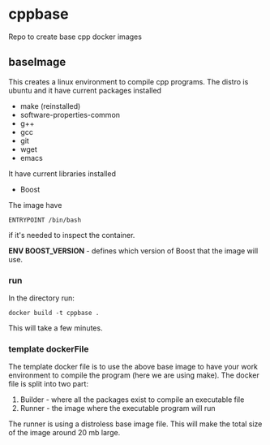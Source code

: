 # cppbase
Repo to create base cpp docker images

## baseImage

This creates a linux environment to compile cpp programs. The distro is ubuntu and it have current packages installed
- make (reinstalled)
- software-properties-common
- g++
- gcc
- git
- wget
- emacs

It have current libraries installed
- Boost


The image have
```
ENTRYPOINT /bin/bash
```
if it's needed to inspect the container.

**ENV BOOST_VERSION** - defines which version of Boost that the image will use.


### run

In the directory run:
```
docker build -t cppbase .
```
This will take a few minutes.

### template dockerFile

The template docker file is to use the above base image to have your work environment to compile the program (here we are using make). The docker file is split into two part:
1. Builder - where all the packages exist to compile an executable file
2. Runner - the image where the executable program will run

The runner is using a distroless base image file. This will make the total size of the image around 20 mb large.
